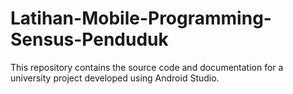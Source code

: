 # Latihan-Mobile-Programming-Sensus-Penduduk
This repository contains the source code and documentation for a university project developed using Android Studio. 
